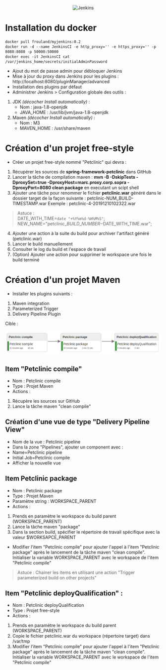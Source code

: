 <center><img src="https://cdn.ttgtmedia.com/visuals/LeMagIT/hero_article/Logo-Jenkins.jpg" alt="Jenkins" width="290"/></center>

# Installation du docker
``` 
docker pull frouland/myjenkins:0.2   
docker run -d --name JenkinsCI -e http_proxy='' -e https_proxy='' -p 8080:8080 -p 50000:50000  
docker exec -it JenkinsCI cat /var/jenkins_home/secrets/initialAdminPassword   
```

- Ajout du mot de passe admin pour débloquer Jenkins
- Mise à jour du proxy dans Jenkins pour les plugins : http://localhost:8080/pluginManager/advanced  
- Installation des plugins par défaut
- Administrer Jenkins > Configuration globale des outils :
1. JDK *(décocher Install automatically)* : 
	- Nom : java-1.8-openjdk 
	- JAVA\_HOME : /usr/lib/jvm/java-1.8-openjdk
2. Maven *(décocher Install automatically)* : 
	- Nom : M3 
	- MAVEN\_HOME : /usr/share/maven
		

# Création d'un projet free-style
- Créer un projet free-style nommé "Petclinic" qui devra :
1. Récupérer les sources de **spring-framework-petclinic** dans GitHub
2. Lancer la tâche de compilation maven : **mvn -B -DskipTests -DproxySet=true -DproxyHost=marc.proxy.corp.sopra -DproxyPort=8080 clean package** en executant un scipt shell
3. Ajouter une tâche pour renommer le fichier **petclinic.war** généré dans le dossier target de la façon suivante : petclinic-NUM_BUILD-TIMESTAMP.war Exemple : petclinic-4-20191210102322.war 
> Astuce :  
> DATE\_WITH\_TIME=`date "+%Y%m%d-%H%M%S"`;
> NEW\_NAME="petclinic\_$BUILD\_NUMBER-$DATE\_WITH\_TIME.war";

4. Ajouter une action à la suite du build pour archiver l'artifact généré (petclinic.war)
5. Lancer le build manuellement
6. Consulter le log du build et l'espace de travail
7. (Option) Ajouter une action pour supprimer le workspace une fois le build terminé

# Création d'un projet Maven
- Installer les plugins suivants :
1. Maven integration
2. Parameterized Trigger
3. Delivery Pipeline Plugin

Cible :
<center> 
<img src="images/image1.png"/>
</center>


## Item "Petclinic compile"
- Nom : Petclinic compile
- Type : Projet Maven
- Actions :
1. Récupère les sources sur GitHub 
2. Lance la tâche maven "clean compile"

## Création d'une vue de type "Delivery Pipeline View"
- Nom de la vue : Petclinic pipeline
- Dans la zone "Pipelines", ajouter un component avec :
 - Name=Petclinic pipeline
 - Initial Job=Petclinic compile
- Afficher la nouvelle vue

## Item Petclinic package
- Nom : Petclinic package
- Type : Projet Maven
- Paramètre string : WORKSPACE_PARENT
- Actions :
1. Prends en paramètre le workspace du build parent (WORKSPACE\_PARENT)
2. Lance la tâche maven "package"
3. Dans la section build, spécifier le répertoire de travail spécifique avec la valeur $WORKSAPCE\_PARENT
- Modifier l'item "Petclinic compile" pour ajouter l'appel à l'item "Petclinic package" après le lancement de la tâche maven "clean compile". Initialiser la variable WORKSPACE_PARENT avec le workspace de l'item "Petclinic compile"

> Astuce : Chainer les items en utilisant une action "Trigger parameterized build on other projects"

## Item "Petclinic deployQualification" :
- Nom : Petclinic deployQualification
- Type : Projet free-style
- Actions :
1. Prends en paramètre le workspace du build parent (WORKSPACE\_PARENT)
2. Copie le fichier petclinic.war du workspace (répertoire target) dans /var/tmp
3. Modifier l'item "Petclinic compile" pour ajouter l'appel à l'item "Petclinic package" après le lancement de la tâche maven "clean compile". Initialiser la variable WORKSPACE\_PARENT avec le workspace de l'item "Petclinic compile"















 
